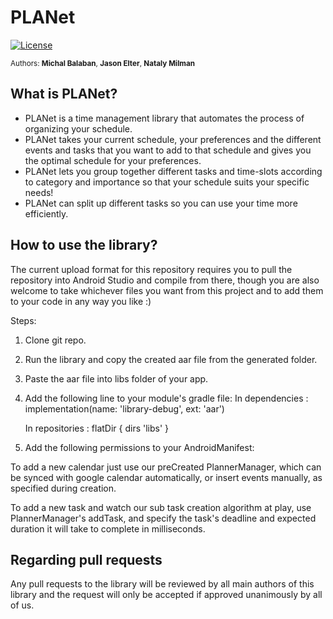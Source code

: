 <!--
  Title: PLANet Scheduling Library
  Description: Preference-based automatic schedule planner library for maximum task completion
  Authors: Michal Balaban, Jason Elter, Nataly Milman
  -->

# PLANet 
[![License](https://img.shields.io/badge/License-Apache%202.0-blue.svg)](https://opensource.org/licenses/Apache-2.0)

<sup>Authors: **Michal Balaban**, **Jason Elter**, **Nataly Milman**</sup>

## What is PLANet?
* PLANet is a time management library that automates the process of organizing your schedule.
* PLANet takes your current schedule, your preferences and the different events and tasks that you want to add to that schedule and gives you the optimal schedule for your preferences.
* PLANet lets you group together different tasks and time-slots according to category and importance so that your schedule suits your specific needs!
* PLANet can split up different tasks so you can use your time more efficiently.

## How to use the library?
The current upload format for this repository requires you to pull the repository into Android Studio and compile from there, though you are also welcome to take whichever files you want from this project and to add them to your code in any way you like :)

Steps:
1. Clone git repo.
2. Run the library and copy the created aar file from the generated folder.
3. Paste the aar file into libs folder of your app.
4. Add the following line to your module's gradle file:
   In dependencies :
   implementation(name: 'library-debug', ext: 'aar')
   
   In repositories :
   flatDir {
                             dirs 'libs'
                         }
5. Add the following permissions to your AndroidManifest:

    <uses-permission android:name="android.permission.READ_CALENDAR" />
    <uses-permission android:name="android.permission.WRITE_CALENDAR" />

To add a new calendar just use our preCreated PlannerManager, which can be synced with
google calendar automatically, or insert events manually, as specified during creation.

To add a new task and watch our sub task creation algorithm at play, use PlannerManager's addTask,
and specify the task's deadline and expected duration it will take to complete in milliseconds.

## Regarding pull requests
Any pull requests to the library will be reviewed by all main authors of this library and the request will only be accepted if approved unanimously by all of us.
